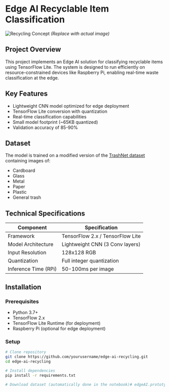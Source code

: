 # Edge AI Recyclable Item Classification

![Recycling Concept](https://example.com/recycling-image.jpg) *(Replace with actual image)*

## Project Overview
This project implements an Edge AI solution for classifying recyclable items using TensorFlow Lite. The system is designed to run efficiently on resource-constrained devices like Raspberry Pi, enabling real-time waste classification at the edge.

## Key Features
- Lightweight CNN model optimized for edge deployment
- TensorFlow Lite conversion with quantization
- Real-time classification capabilities
- Small model footprint (~65KB quantized)
- Validation accuracy of 85-90%

## Dataset
The model is trained on a modified version of the [TrashNet dataset](https://github.com/garythung/trashnet) containing images of:
- Cardboard
- Glass
- Metal
- Paper
- Plastic
- General trash

## Technical Specifications
| Component            | Specification                          |
|----------------------|----------------------------------------|
| Framework            | TensorFlow 2.x / TensorFlow Lite      |
| Model Architecture   | Lightweight CNN (3 Conv layers)        |
| Input Resolution     | 128x128 RGB                           |
| Quantization         | Full integer quantization              |
| Inference Time (RPi) | 50-100ms per image                    |

## Installation

### Prerequisites
- Python 3.7+
- TensorFlow 2.x
- TensorFlow Lite Runtime (for deployment)
- Raspberry Pi (optional for edge deployment)

### Setup
```bash
# Clone repository
git clone https://github.com/yourusername/edge-ai-recycling.git
cd edge-ai-recycling

# Install dependencies
pip install -r requirements.txt

# Download dataset (automatically done in the notebook)# edgeAI.prototype
